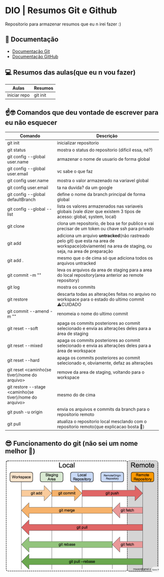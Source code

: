 # DIO | Resumos Git e Github

Repositorio para armazenar resumos que eu n irei fazer :)

## 📘 Documentação 
- [Documentação Git](https://git-scm.com/doc)
- [Documentação GitHub](https://docs.github.com/pt)

## 💻 Resumos das aulas(que eu n vou fazer)
| Aulas | Resumos|
|-------|--------|
| iniciar repo | git init |

## ☝️🤓 Comandos que deu vontade de escrever para eu não esquecer
| Comando | Descrição |
|-------- | --------- |
| git init | inicializar repositorio |
| git status | mostra o status do repositorio (dificil essa, né?)|
| git config --global user.name <name> | armazenar o nome de usuario de forma global|
|git config --global user.email <email> | vc sabe o que faz|
| git config user.name | mostra o valor armazenado na variavel global|
| git config user.email | ta na duvida? da um google |
| git config --global defaultBranch <name>| define o nome da branch principal de forma global |
| git config --global --list | lista os valores armazenados nas variaveis globais (vale dizer que existem 3 tipos de acesso: global, system, local) |
| git clone <URL> | clona um repositorio, de boa se for publico e vai precisar de um token ou chave ssh para privado|
| git add <nome arquivo> | adiciona um arquivo **untracked**(não rastreado pelo git) que esta na area de workspace(obviamente) na area de staging, ou seja, na area de preparação |
| git add . | mesmo que o de cima só que adiciona todos os arquivos untracked |
| git commit -m "<mesagem>" | leva os arquivos da area de staging para a area do local repository(area anterior ao remote repository)|
| git log | mostra os commits |
| git restore <nome aqrquivo> | descarta todas as alterações feitas no arquivo no workspace para o estado do ultimo commit ⚠️CUIDADO|
| git commit --amend -m "<novo nome>" | renomeia o nome do ultimo commit|
| git reset --soft <hash do commit> | apaga os commits posteriores ao commit selecionado e envia as alterações deles para a área de staging |
| git reset --mixed <hash do commit> | apaga os commits posteriores ao commit selecionado e envia as alterações deles para a área de workspace |
| git reset --hard | apaga os commits posteriores ao commit selecionado e, obviamente, defaz as alterações |
| git reset <caminho(se tiver)/nome do arquivo> | remove da area de staging, voltando para o workspace |
| git restore --stage <caminho(se tiver)/nome do arquivo> | mesmo do de cima |
| git push -u origin <branch name> | envia os arquivos e commits da branch para o repositorio remoto |
| git pull | atualiza o repositorio local mesclando com o repositorio remoto(que explicacao bosta 🐯)

## 😎 Funcionamento do git (não sei um nome melhor 🐯)

![Era pra ter uma imagem foda aqui 🫤](images/git.png)
